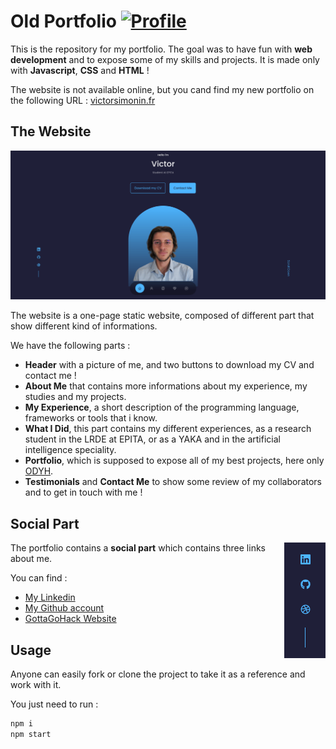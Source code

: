 # Old Portfolio [![Profile][title-img]][profile]

[title-img]:https://img.shields.io/badge/-Bictole-pink
[profile]:https://github.com/bictole

This is the repository for my portfolio. The goal was to have fun with **web development** and to expose some of my skills and projects. It is made only with **Javascript**, **CSS** and **HTML** !

The website is not available online, but you cand find my new portfolio on the following URL : [victorsimonin.fr](victorsimonin.fr)

## The Website


<img src="https://github.com/Bictole/Old-Portfolio/blob/master/readme_images/home.png" alt="Home">

The website is a one-page static website, composed of different part that show different kind of informations.

We have the following parts :

* **Header** with a picture of me, and two buttons to download my CV and contact me !
* **About Me** that contains more informations about my experience, my studies and my projects.
* **My Experience**, a short description of the programming language, frameworks or tools that i know.
* **What I Did**, this part contains my different experiences, as a research student in the LRDE at EPITA, or as a YAKA and in the artificial intelligence speciality.
* **Portfolio**, which is supposed to expose all of my best projects, here only [ODYH](https://github.com/Bictole/ODYH).
* **Testimonials** and **Contact Me** to show some review of my collaborators and to get in touch with me !


## Social Part

<img src="https://github.com/Bictole/Old-Portfolio/blob/master/readme_images/social.png" align="right" alt="Social_part">

The portfolio contains a **social part** which contains three links about me.

You can find :
* [My Linkedin](https://www.linkedin.com/in/victor-simonin/)
* [My Github account](https://github.com/Bictole)
* [GottaGoHack Website](https://www.gottagohack.fr/)


## Usage

Anyone can easily fork or clone the project to take it as a reference and work with it.

You just need to run :

```bash
npm i
npm start
```